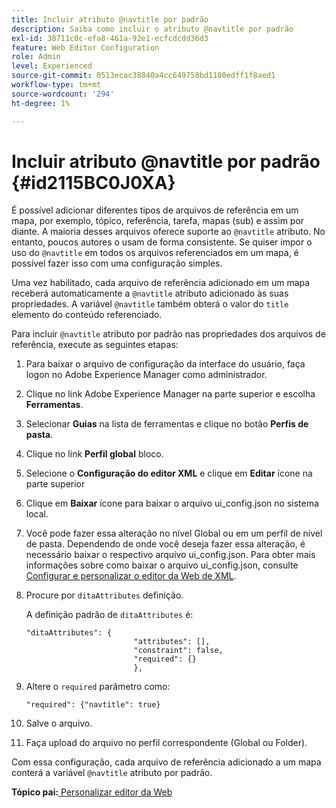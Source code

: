 ```yaml
---
title: Incluir atributo @navtitle por padrão
description: Saiba como incluir o atributo @navtitle por padrão
exl-id: 38711c0c-efa8-461a-92e1-ecfcdcdd36d3
feature: Web Editor Configuration
role: Admin
level: Experienced
source-git-commit: 0513ecac38840a4cc649758bd1180edff1f8aed1
workflow-type: tm+mt
source-wordcount: '294'
ht-degree: 1%

---
```


# Incluir atributo @navtitle por padrão {#id2115BC0J0XA}

É possível adicionar diferentes tipos de arquivos de referência em um mapa, por exemplo, tópico, referência, tarefa, mapas \(sub\) e assim por diante. A maioria desses arquivos oferece suporte ao `@navtitle` atributo. No entanto, poucos autores o usam de forma consistente. Se quiser impor o uso do `@navtitle` em todos os arquivos referenciados em um mapa, é possível fazer isso com uma configuração simples.

Uma vez habilitado, cada arquivo de referência adicionado em um mapa receberá automaticamente a `@navtitle` atributo adicionado às suas propriedades. A variável `@navtitle` também obterá o valor do `title` elemento do conteúdo referenciado.

Para incluir `@navtitle` atributo por padrão nas propriedades dos arquivos de referência, execute as seguintes etapas:

1. Para baixar o arquivo de configuração da interface do usuário, faça logon no Adobe Experience Manager como administrador.

1. Clique no link Adobe Experience Manager na parte superior e escolha **Ferramentas**.
1. Selecionar **Guias** na lista de ferramentas e clique no botão **Perfis de pasta**.
1. Clique no link **Perfil global** bloco.
1. Selecione o **Configuração do editor XML** e clique em **Editar** ícone na parte superior
1. Clique em **Baixar** ícone para baixar o arquivo ui\_config.json no sistema local.
1. Você pode fazer essa alteração no nível Global ou em um perfil de nível de pasta. Dependendo de onde você deseja fazer essa alteração, é necessário baixar o respectivo arquivo ui\_config.json. Para obter mais informações sobre como baixar o arquivo ui\_config.json, consulte [Configurar e personalizar o editor da Web de XML](conf-folder-level.md#id2065G300O5Z).

1. Procure por `ditaAttributes` definição.

   A definição padrão de `ditaAttributes` é:

   ```
   "ditaAttributes": {
                           "attributes": [],
                           "constraint": false,
                           "required": {}
                           },
   ```

1. Altere o `required` parâmetro como:

   ```
   "required": {"navtitle": true}
   ```

1. Salve o arquivo.

1. Faça upload do arquivo no perfil correspondente \(Global ou Folder\).


Com essa configuração, cada arquivo de referência adicionado a um mapa conterá a variável `@navtitle` atributo por padrão.

**Tópico pai:**[ Personalizar editor da Web](conf-web-editor.md)

